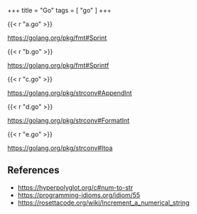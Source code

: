 +++
title = "Go"
tags = [ "go" ]
+++

{{< r "a.go" >}}

<https://golang.org/pkg/fmt#Sprint>

{{< r "b.go" >}}

<https://golang.org/pkg/fmt#Sprintf>

{{< r "c.go" >}}

<https://golang.org/pkg/strconv#AppendInt>

{{< r "d.go" >}}

<https://golang.org/pkg/strconv#FormatInt>

{{< r "e.go" >}}

<https://golang.org/pkg/strconv#Itoa>

## References

- <https://hyperpolyglot.org/c#num-to-str>
- <https://programming-idioms.org/idiom/55>
- <https://rosettacode.org/wiki/Increment_a_numerical_string>
